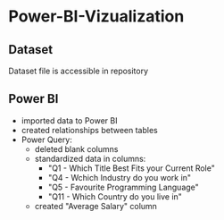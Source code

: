 # Power-BI-Vizualization

## Dataset
Dataset file is accessible in repository

## Power BI
- imported data to Power BI
- created relationships between tables
- Power Query:
  - deleted blank columns
  - standardized data in columns:
    - "Q1 - Which Title Best Fits your Current Role"
    - "Q4 - Wchich Industry do you work in"
    - "Q5 - Favourite Programming Language"
    - "Q11 - Which Country do you live in"
  - created "Average Salary" column
